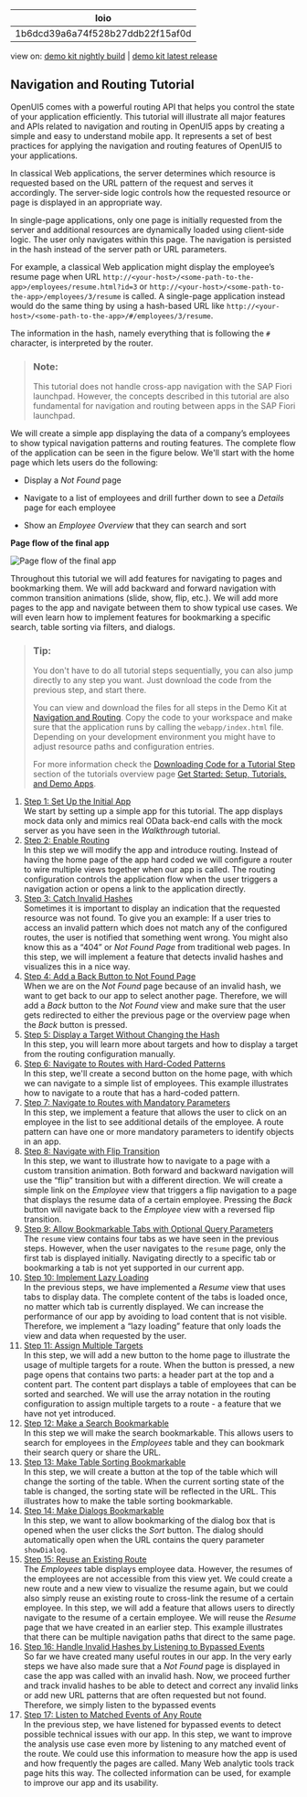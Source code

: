 <!-- loio1b6dcd39a6a74f528b27ddb22f15af0d -->

| loio |
| -----|
| 1b6dcd39a6a74f528b27ddb22f15af0d |

<div id="loio">

view on: [demo kit nightly build](https://sdk.openui5.org/nightly/#/topic/1b6dcd39a6a74f528b27ddb22f15af0d) | [demo kit latest release](https://sdk.openui5.org/topic/1b6dcd39a6a74f528b27ddb22f15af0d)</div>

## Navigation and Routing Tutorial

OpenUI5 comes with a powerful routing API that helps you control the state of your application efficiently. This tutorial will illustrate all major features and APIs related to navigation and routing in OpenUI5 apps by creating a simple and easy to understand mobile app. It represents a set of best practices for applying the navigation and routing features of OpenUI5 to your applications.

In classical Web applications, the server determines which resource is requested based on the URL pattern of the request and serves it accordingly. The server-side logic controls how the requested resource or page is displayed in an appropriate way.

In single-page applications, only one page is initially requested from the server and additional resources are dynamically loaded using client-side logic. The user only navigates within this page. The navigation is persisted in the hash instead of the server path or URL parameters.

For example, a classical Web application might display the employee’s resume page when URL `http://<your-host>/<some-path-to-the-app>/employees/resume.html?id=3` or `http://<your-host>/<some-path-to-the-app>/employees/3/resume` is called. A single-page application instead would do the same thing by using a hash-based URL like `http://<your-host>/<some-path-to-the-app>/#/employees/3/resume`.

The information in the hash, namely everything that is following the `#` character, is interpreted by the router.

> ### Note:  
> This tutorial does not handle cross-app navigation with the SAP Fiori launchpad. However, the concepts described in this tutorial are also fundamental for navigation and routing between apps in the SAP Fiori launchpad.

We will create a simple app displaying the data of a company’s employees to show typical navigation patterns and routing features. The complete flow of the application can be seen in the figure below. We'll start with the home page which lets users do the following:

-   Display a *Not Found* page

-   Navigate to a list of employees and drill further down to see a *Details* page for each employee

-   Show an *Employee Overview* that they can search and sort


  
  
**Page flow of the final app**

![](images/loio92cdce7bddc44e27a66990708ce4b09f_LowRes.png "Page flow of the final app")

Throughout this tutorial we will add features for navigating to pages and bookmarking them. We will add backward and forward navigation with common transition animations \(slide, show, flip, etc.\). We will add more pages to the app and navigate between them to show typical use cases. We will even learn how to implement features for bookmarking a specific search, table sorting via filters, and dialogs.

> ### Tip:  
> You don't have to do all tutorial steps sequentially, you can also jump directly to any step you want. Just download the code from the previous step, and start there.
> 
> You can view and download the files for all steps in the Demo Kit at [Navigation and Routing](https://sdk.openui5.org/entity/sap.ui.core.tutorial.navigation). Copy the code to your workspace and make sure that the application runs by calling the `webapp/index.html` file. Depending on your development environment you might have to adjust resource paths and configuration entries.
> 
> For more information check the [Downloading Code for a Tutorial Step](Get_Started_Setup_Tutorials_and_Demo_Apps_8b49fc1.md#loio8b49fc198bf04b2d9800fc37fecbb218__tutorials_download) section of the tutorials overview page [Get Started: Setup, Tutorials, and Demo Apps](Get_Started_Setup_Tutorials_and_Demo_Apps_8b49fc1.md).

1.  [Step 1: Set Up the Initial App](Step_1_Set_Up_the_Initial_App_df245bd.md "We start by setting up a simple app for this tutorial. The app displays mock data
		only and mimics real OData back-end calls with the mock server as you have seen in the
			Walkthrough tutorial.")  
We start by setting up a simple app for this tutorial. The app displays mock data only and mimics real OData back-end calls with the mock server as you have seen in the *Walkthrough* tutorial.
2.  [Step 2: Enable Routing](Step_2_Enable_Routing_cf3c57c.md "In this step we will modify the app and introduce routing. Instead of having the home
		page of the app hard coded we will configure a router to wire multiple views together when
		our app is called. The routing configuration controls the application flow when the user
		triggers a navigation action or opens a link to the application directly.")  
In this step we will modify the app and introduce routing. Instead of having the home page of the app hard coded we will configure a router to wire multiple views together when our app is called. The routing configuration controls the application flow when the user triggers a navigation action or opens a link to the application directly.
3.  [Step 3: Catch Invalid Hashes](Step_3_Catch_Invalid_Hashes_e047e05.md "Sometimes it is important to display an indication that the requested resource was
		not found. To give you an example: If a user tries to access an invalid pattern which does
		not match any of the configured routes, the user is notified that something went wrong. You
		might also know this as a “404” or Not Found Page from
		traditional web pages. In this step, we will implement a feature that detects invalid hashes
		and visualizes this in a nice way.")  
Sometimes it is important to display an indication that the requested resource was not found. To give you an example: If a user tries to access an invalid pattern which does not match any of the configured routes, the user is notified that something went wrong. You might also know this as a “404” or *Not Found Page* from traditional web pages. In this step, we will implement a feature that detects invalid hashes and visualizes this in a nice way.
4.  [Step 4: Add a Back Button to Not Found Page](Step_4_Add_a_Back_Button_to_Not_Found_Page_66670b0.md "When we are on the Not Found page because of an invalid hash,
		we want to get back to our app to select another page. Therefore, we will add a
			Back button to the Not Found view and make
		sure that the user gets redirected to either the previous page or the overview page when the
			Back button is pressed.")  
When we are on the *Not Found* page because of an invalid hash, we want to get back to our app to select another page. Therefore, we will add a *Back* button to the *Not Found* view and make sure that the user gets redirected to either the previous page or the overview page when the *Back* button is pressed.
5.  [Step 5: Display a Target Without Changing the Hash](Step_5_Display_a_Target_Without_Changing_the_Hash_d9efab3.md "In this step, you will learn more about targets and how to display a target from the
		routing configuration manually. ")  
In this step, you will learn more about targets and how to display a target from the routing configuration manually.
6.  [Step 6: Navigate to Routes with Hard-Coded Patterns](Step_6_Navigate_to_Routes_with_Hard_Coded_Patterns_782aac0.md "In this step, we'll create a second button on the home page, with which we can
		navigate to a simple list of employees. This example illustrates how to navigate to a route
		that has a hard-coded pattern.")  
In this step, we'll create a second button on the home page, with which we can navigate to a simple list of employees. This example illustrates how to navigate to a route that has a hard-coded pattern.
7.  [Step 7: Navigate to Routes with Mandatory Parameters](Step_7_Navigate_to_Routes_with_Mandatory_Parameters_f96d252.md "In this step, we implement a feature that allows the user to click on an employee in
		the list to see additional details of the employee. A route pattern can have one or more
		mandatory parameters to identify objects in an app.")  
In this step, we implement a feature that allows the user to click on an employee in the list to see additional details of the employee. A route pattern can have one or more mandatory parameters to identify objects in an app.
8.  [Step 8: Navigate with Flip Transition](Step_8_Navigate_with_Flip_Transition_3e5f6f3.md "In this step, we want to illustrate how to navigate to a page with a custom
		transition animation. Both forward and backward navigation will use the “flip”
		transition but with a different direction. We will create a simple link on the
			Employee view that triggers a flip navigation to a page that
		displays the resume data of a certain employee. Pressing the Back
		button will navigate back to the Employee view with a reversed flip
		transition.")  
In this step, we want to illustrate how to navigate to a page with a custom transition animation. Both forward and backward navigation will use the “flip” transition but with a different direction. We will create a simple link on the *Employee* view that triggers a flip navigation to a page that displays the resume data of a certain employee. Pressing the *Back* button will navigate back to the *Employee* view with a reversed flip transition.
9.  [Step 9: Allow Bookmarkable Tabs with Optional Query Parameters](Step_9_Allow_Bookmarkable_Tabs_with_Optional_Query_Parameters_b8561ff.md "The resume view contains four tabs as we have seen in the previous
		steps. However, when the user navigates to the resume page, only the first
		tab is displayed initially. Navigating directly to a specific tab or bookmarking a tab is
		not yet supported in our current app.")  
The `resume` view contains four tabs as we have seen in the previous steps. However, when the user navigates to the `resume` page, only the first tab is displayed initially. Navigating directly to a specific tab or bookmarking a tab is not yet supported in our current app.
10. [Step 10: Implement Lazy Loading](Step_10_Implement_Lazy_Loading_cdab0a1.md "In the previous steps, we have implemented a Resume view that
		uses tabs to display data. The complete content of the tabs is loaded once, no matter which
		tab is currently displayed. We can increase the performance of our app by avoiding to load
		content that is not visible. Therefore, we implement a “lazy loading” feature that only
		loads the view and data when requested by the user. ")  
In the previous steps, we have implemented a *Resume* view that uses tabs to display data. The complete content of the tabs is loaded once, no matter which tab is currently displayed. We can increase the performance of our app by avoiding to load content that is not visible. Therefore, we implement a “lazy loading” feature that only loads the view and data when requested by the user.
11. [Step 11: Assign Multiple Targets](Step_11_Assign_Multiple_Targets_b01840e.md "In this step, we will add a new button to the home page to illustrate the usage of
		multiple targets for a route. When the button is pressed, a new page opens that contains two
		parts: a header part at the top and a content part. The content part displays a table of
		employees that can be sorted and searched. We will use the array notation in the routing
		configuration to assign multiple targets to a route - a feature that we have not yet
		introduced.")  
In this step, we will add a new button to the home page to illustrate the usage of multiple targets for a route. When the button is pressed, a new page opens that contains two parts: a header part at the top and a content part. The content part displays a table of employees that can be sorted and searched. We will use the array notation in the routing configuration to assign multiple targets to a route - a feature that we have not yet introduced.
12. [Step 12: Make a Search Bookmarkable](Step_12_Make_a_Search_Bookmarkable_e85da53.md "In this step we will make the search bookmarkable. This allows users to search for
		employees in the Employees table and they can bookmark their search
		query or share the URL.")  
In this step we will make the search bookmarkable. This allows users to search for employees in the *Employees* table and they can bookmark their search query or share the URL.
13. [Step 13: Make Table Sorting Bookmarkable](Step_13_Make_Table_Sorting_Bookmarkable_3975987.md "In this step, we will create a button at the top of the table which will change the
		sorting of the table. When the current sorting state of the table is changed, the sorting
		state will be reflected in the URL. This illustrates how to make the table sorting
		bookmarkable.")  
In this step, we will create a button at the top of the table which will change the sorting of the table. When the current sorting state of the table is changed, the sorting state will be reflected in the URL. This illustrates how to make the table sorting bookmarkable.
14. [Step 14: Make Dialogs Bookmarkable](Step_14_Make_Dialogs_Bookmarkable_5cc3147.md "In this step, we want to allow bookmarking of the dialog box that is opened when the
		user clicks the Sort button. The dialog should automatically open
		when the URL contains the query parameter showDialog. ")  
In this step, we want to allow bookmarking of the dialog box that is opened when the user clicks the *Sort* button. The dialog should automatically open when the URL contains the query parameter `showDialog`.
15. [Step 15: Reuse an Existing Route](Step_15_Reuse_an_Existing_Route_877d57e.md "The Employees table displays employee data. However, the
		resumes of the employees are not accessible from this view yet. We could create a new route
		and a new view to visualize the resume again, but we could also simply reuse an existing
		route to cross-link the resume of a certain employee. In this step, we will add a feature
		that allows users to directly navigate to the resume of a certain employee. We will reuse
		the Resume page that we have created in an earlier step. This example
		illustrates that there can be multiple navigation paths that direct to the same
		page.")  
The *Employees* table displays employee data. However, the resumes of the employees are not accessible from this view yet. We could create a new route and a new view to visualize the resume again, but we could also simply reuse an existing route to cross-link the resume of a certain employee. In this step, we will add a feature that allows users to directly navigate to the resume of a certain employee. We will reuse the *Resume* page that we have created in an earlier step. This example illustrates that there can be multiple navigation paths that direct to the same page.
16. [Step 16: Handle Invalid Hashes by Listening to Bypassed Events](Step_16_Handle_Invalid_Hashes_by_Listening_to_Bypassed_Events_a7932a7.md "So far we have created many useful routes in our app. In the very early steps we have
		also made sure that a Not Found page is displayed in case the app was
		called with an invalid hash. Now, we proceed further and track invalid hashes to be able to
		detect and correct any invalid links or add new URL patterns that are often requested but
		not found. Therefore, we simply listen to the bypassed events")  
So far we have created many useful routes in our app. In the very early steps we have also made sure that a *Not Found* page is displayed in case the app was called with an invalid hash. Now, we proceed further and track invalid hashes to be able to detect and correct any invalid links or add new URL patterns that are often requested but not found. Therefore, we simply listen to the bypassed events
17. [Step 17: Listen to Matched Events of Any Route](Step_17_Listen_to_Matched_Events_of_Any_Route_4a063b8.md "In the previous step, we have listened for bypassed events to detect possible
		technical issues with our app. In this step, we want to improve the analysis use case even
		more by listening to any matched event of the route. We could use this information to
		measure how the app is used and how frequently the pages are called. Many Web analytic tools
		track page hits this way. The collected information can be used, for example to improve our
		app and its usability.")  
In the previous step, we have listened for bypassed events to detect possible technical issues with our app. In this step, we want to improve the analysis use case even more by listening to any matched event of the route. We could use this information to measure how the app is used and how frequently the pages are called. Many Web analytic tools track page hits this way. The collected information can be used, for example to improve our app and its usability.

